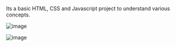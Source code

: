 Its a basic HTML, CSS and Javascript project to understand various concepts.

![image](https://user-images.githubusercontent.com/67410826/209171848-a210870c-5abb-4f5e-86af-23ff93478217.png)

![image](https://user-images.githubusercontent.com/67410826/209171901-b14a2f3f-27ef-4d1d-9be4-a16ac23beb95.png)
